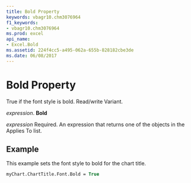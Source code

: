 ```yaml
---
title: Bold Property
keywords: vbagr10.chm3076964
f1_keywords:
- vbagr10.chm3076964
ms.prod: excel
api_name:
- Excel.Bold
ms.assetid: 224f4cc5-a495-062a-655b-828182cbe3de
ms.date: 06/08/2017
---
```



# Bold Property

True if the font style is bold. Read/write Variant.

 _expression_. **Bold**

 _expression_ Required. An expression that returns one of the objects in the Applies To list.


## Example

This example sets the font style to bold for the chart title.


```vb
myChart.ChartTitle.Font.Bold = True
```


